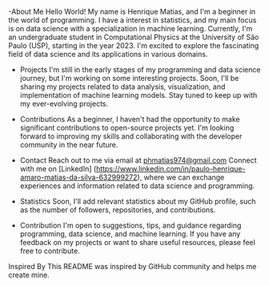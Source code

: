 -About Me
Hello World! My name is Henrique Matias, and I'm a beginner in the world of programming. I have a interest in statistics, and my main focus is on data science with a specialization in machine learning.
Currently, I'm an undergraduate student in Computational Physics at the University of São Paulo (USP), starting in the year 2023. 
I'm excited to explore the fascinating field of data science and its applications in various domains. 

- Projects
I'm still in the early stages of my programming and data science journey, but I'm working on some interesting projects.
Soon, I'll be sharing my projects related to data analysis, visualization, and implementation of machine learning models.
Stay tuned to keep up with my ever-evolving projects.

- Contributions
As a beginner, I haven't had the opportunity to make significant contributions to open-source projects yet.
I'm looking forward to improving my skills and collaborating with the developer community in the near future.

- Contact
Reach out to me via email at phmatias974@gmail.com
Connect with me on [LinkedIn] (https://www.linkedin.com/in/paulo-henrique-amaro-matias-da-silva-632999272), where we can exchange experiences and information related to data science and programming.

- Statistics
Soon, I'll add relevant statistics about my GitHub profile, such as the number of followers, repositories, and contributions.

- Contribution
I'm open to suggestions, tips, and guidance regarding programming, data science, and machine learning.
If you have any feedback on my projects or want to share useful resources, please feel free to contribute.

Inspired By
This README was inspired by GitHub community and helps me create mine.
